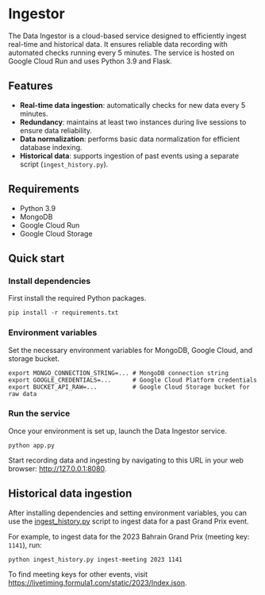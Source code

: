 # Ingestor

The Data Ingestor is a cloud-based service designed to efficiently ingest real-time and historical data. It ensures reliable data recording with automated checks running every 5 minutes. The service is hosted on Google Cloud Run and uses Python 3.9 and Flask.


## Features

- **Real-time data ingestion**: automatically checks for new data every 5 minutes.
- **Redundancy**: maintains at least two instances during live sessions to ensure data reliability.
- **Data normalization**: performs basic data normalization for efficient database indexing.
- **Historical data**: supports ingestion of past events using a separate script (`ingest_history.py`).


## Requirements

- Python 3.9
- MongoDB
- Google Cloud Run
- Google Cloud Storage


## Quick start

### Install dependencies
First install the required Python packages.
```
pip install -r requirements.txt
```

### Environment variables
Set the necessary environment variables for MongoDB, Google Cloud, and storage bucket.
```
export MONGO_CONNECTION_STRING=... # MongoDB connection string
export GOOGLE_CREDENTIALS=...      # Google Cloud Platform credentials
export BUCKET_API_RAW=...          # Google Cloud Storage bucket for raw data
```

### Run the service
Once your environment is set up, launch the Data Ingestor service.
```
python app.py
```

Start recording data and ingesting by navigating to this URL in your web browser: <a href="http://127.0.0.1:8080" target="_blank">http://127.0.0.1:8080</a>.


## Historical data ingestion

After installing dependencies and setting environment variables, you can use the <a href="https://github.com/br-g/openf1/blob/main/ingestor/ingest_history.py" target="_blank">ingest_history.py</a> script to ingest data for a past Grand Prix event.

For example, to ingest data for the 2023 Bahrain Grand Prix (meeting key: `1141`), run:
```
python ingest_history.py ingest-meeting 2023 1141
```

To find meeting keys for other events, visit <a href="https://livetiming.formula1.com/static/2023/Index.json" target="_blank">https://livetiming.formula1.com/static/2023/Index.json</a>.
